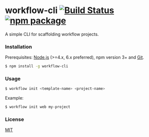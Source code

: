 # workflow-cli [![Build Status](https://img.shields.io/circleci/project/webkong/workflow-cli/master.svg)](https://circleci.com/gh/webkong/workflow-cli) [![npm package](https://img.shields.io/npm/v/workflow-cli.svg)](https://www.npmjs.com/package/workflow-cli)

A simple CLI for scaffolding workflow projects.

### Installation

Prerequisites: [Node.js](https://nodejs.org/en/) (>=4.x, 6.x preferred), npm version 3+ and [Git](https://git-scm.com/).

``` bash
$ npm install -g workflow-cli
```

### Usage

``` bash
$ workflow init <template-name> <project-name>
```

Example:

``` bash
$ workflow init web my-project
```


### License

[MIT](http://opensource.org/licenses/MIT)
